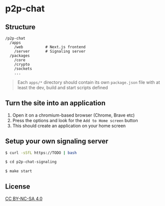 # p2p-chat

## Structure

```
/p2p-chat
  /apps
    /web          # Next.js frontend
    /server       # Signaling server
  /packages
    /core
    /crypto
    /sockets
    ...
```

> Each `apps/*` directory should contain its own `package.json` file with at least the dev, build and start scripts defined

## Turn the site into an application

1. Open it on a chromium-based browser (Chrome, Brave etc)
2. Press the options and look for the `Add to Home screen` button
3. This should create an application on your home screen

## Setup your own signaling server

```bash
$ curl -sSfL https://TODO | bash
 
$ cd p2p-chat-signaling
 
$ make start
```

## License

[CC BY-NC-SA 4.0](./LICENSE)
